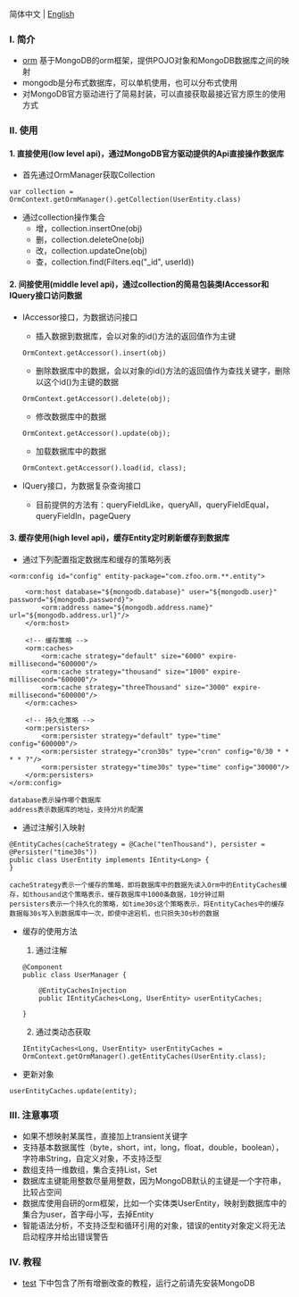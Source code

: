 简体中文 | [English](./README.md)

### Ⅰ. 简介

- [orm](https://github.com/zfoo-project/zfoo/blob/main/orm/README.md) 基于MongoDB的orm框架，提供POJO对象和MongoDB数据库之间的映射
- mongodb是分布式数据库，可以单机使用，也可以分布式使用
- 对MongoDB官方驱动进行了简易封装，可以直接获取最接近官方原生的使用方式

### Ⅱ. 使用

#### 1. 直接使用(low level api)，通过MongoDB官方驱动提供的Api直接操作数据库

- 首先通过OrmManager获取Collection

```
var collection = OrmContext.getOrmManager().getCollection(UserEntity.class)
```

- 通过collection操作集合
  - 增，collection.insertOne(obj)
  - 删，collection.deleteOne(obj)
  - 改，collection.updateOne(obj)
  - 查，collection.find(Filters.eq("_id", userId))

#### 2. 间接使用(middle level api)，通过collection的简易包装类IAccessor和IQuery接口访问数据

- IAccessor接口，为数据访问接口
  - 插入数据到数据库，会以对象的id()方法的返回值作为主键
  ```
  OrmContext.getAccessor().insert(obj)
  ```
  - 删除数据库中的数据，会以对象的id()方法的返回值作为查找关键字，删除以这个id()为主键的数据
  ```
  OrmContext.getAccessor().delete(obj);
  ```
  - 修改数据库中的数据
  ```
  OrmContext.getAccessor().update(obj);
  ```
  - 加载数据库中的数据
  ```
  OrmContext.getAccessor().load(id, class);
  ```

- IQuery接口，为数据复杂查询接口
  - 目前提供的方法有：queryFieldLike，queryAll，queryFieldEqual，queryFieldIn，pageQuery

#### 3. 缓存使用(high level api)，缓存Entity定时刷新缓存到数据库

- 通过下列配置指定数据库和缓存的策略列表

```
<orm:config id="config" entity-package="com.zfoo.orm.**.entity">

    <orm:host database="${mongodb.database}" user="${mongodb.user}" password="${mongodb.password}">
        <orm:address name="${mongodb.address.name}" url="${mongodb.address.url}"/>
    </orm:host>

    <!-- 缓存策略 -->
    <orm:caches>
        <orm:cache strategy="default" size="6000" expire-millisecond="600000"/>
        <orm:cache strategy="thousand" size="1000" expire-millisecond="600000"/>
        <orm:cache strategy="threeThousand" size="3000" expire-millisecond="600000"/>
    </orm:caches>

    <!-- 持久化策略 -->
    <orm:persisters>
        <orm:persister strategy="default" type="time" config="600000"/>
        <orm:persister strategy="cron30s" type="cron" config="0/30 * * * * ?"/>
        <orm:persister strategy="time30s" type="time" config="30000"/>
    </orm:persisters>
</orm:config>

database表示操作哪个数据库
address表示数据库的地址，支持分片的配置
```

- 通过注解引入映射

```
@EntityCaches(cacheStrategy = @Cache("tenThousand"), persister = @Persister("time30s"))
public class UserEntity implements IEntity<Long> {
}

cacheStrategy表示一个缓存的策略，即将数据库中的数据先读入Orm中的EntityCaches缓存，如thousand这个策略表示，缓存数据库中1000条数据，10分钟过期
persisters表示一个持久化的策略，如time30s这个策略表示，将EntityCaches中的缓存数据每30s写入到数据库中一次，即使中途宕机，也只损失30s秒的数据
```

- 缓存的使用方法
  1. 通过注解
  ```
  @Component
  public class UserManager {
  
      @EntityCachesInjection
      public IEntityCaches<Long, UserEntity> userEntityCaches;
  
  }
  ```
  2. 通过类动态获取
  ```
  IEntityCaches<Long, UserEntity> userEntityCaches = OrmContext.getOrmManager().getEntityCaches(UserEntity.class);
  ```

- 更新对象

```
userEntityCaches.update(entity);
```

### Ⅲ. 注意事项

- 如果不想映射某属性，直接加上transient关键字
- 支持基本数据属性（byte，short，int，long，float，double，boolean），字符串String，自定义对象，不支持泛型
- 数组支持一维数组，集合支持List，Set
- 数据库主键能用整数尽量用整数，因为MongoDB默认的主键是一个字符串，比较占空间
- 数据库使用自研的orm框架，比如一个实体类UserEntity，映射到数据库中的集合为user，首字母小写，去掉Entity
- 智能语法分析，不支持泛型和循环引用的对象，错误的entity对象定义将无法启动程序并给出错误警告

### Ⅳ. 教程

- [test](https://github.com/zfoo-project/zfoo/tree/main/orm/src/test/java/com/zfoo/orm) 下中包含了所有增删改查的教程，运行之前请先安装MongoDB
